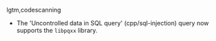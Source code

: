 lgtm,codescanning
* The 'Uncontrolled data in SQL query' (cpp/sql-injection) query now supports the `libpqxx` library.